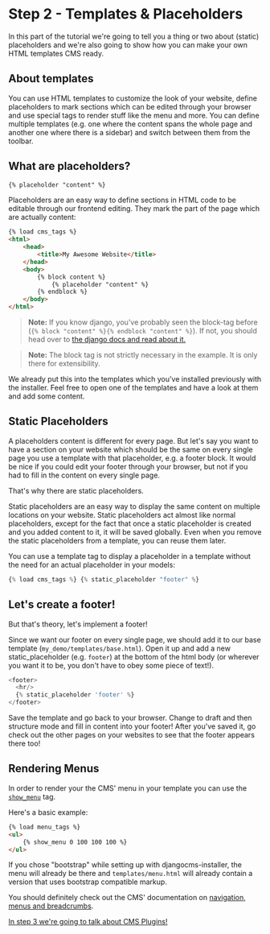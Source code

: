 Step 2 - Templates & Placeholders
=================================

In this part of the tutorial we're going to tell you a thing or two about (static) placeholders and we're also going to show how you can make your own HTML templates CMS ready.

About templates
---------------

You can use HTML templates to customize the look of your website, define placeholders to mark sections which can be edited through your browser and use special tags to render stuff like the menu and more. You can define multiple templates (e.g. one where the content spans the whole page and another one where there is a sidebar) and switch between them from the toolbar.

What are placeholders?
---------------------

```html
{% placeholder "content" %}
```

Placeholders are an easy way to define sections in HTML code to be editable through our frontend editing. They mark the part of the page which are actually content:

```html
{% load cms_tags %}
<html>
    <head>
        <title>My Awesome Website</title>
    </head>
    <body>
        {% block content %}
            {% placeholder "content" %}
        {% endblock %}
    </body>
</html>
```

> **Note:** If you know django, you've probably seen the block-tag before (`{% block "content" %}{% endblock "content" %}`). If not, you should head over to [the django docs and read about it.](https://docs.djangoproject.com/en/dev/topics/templates/)

> **Note:** The block tag is not strictly necessary in the example. It is only there for extensibility.

We already put this into the templates which you've installed previously with the installer. Feel free to open one of the templates and have a look at them and add some content.


Static Placeholders
-------------------

A placeholders content is different for every page. But let's say you want to have a section on your website which should be the same on every single page you use a template with that placeholder, e.g. a footer block. It would be nice if you could edit your footer through your browser, but not if you had to fill in the content on every single page.

That's why there are static placeholders.

Static placeholders are an easy way to display the same content on multiple locations on your website. Static placeholders act almost like normal placeholders, except for the fact that once a static placeholder is created and you added content to it, it will be saved globally. Even when you remove the static placeholders from a template, you can reuse them later.

You can use a template tag to display a placeholder in a template without the need for an actual placeholder in your models:

```python
{% load cms_tags %} {% static_placeholder "footer" %}
```

Let's create a footer!
----------------------

But that's theory, let's implement a footer!

Since we want our footer on every single page, we should add it to our base template (`my_demo/templates/base.html`). Open it up and add a new static_placeholder (e.g. `footer`) at the bottom of the html body (or wherever you want it to be, you don't have to obey some piece of text!).

```python
<footer>
  <hr/>
  {% static_placeholder 'footer' %}
</footer>
```


Save the template and go back to your browser. Change to draft and then structure mode and fill in content into your footer! After you've saved it, go check out the other pages on your websites to see that the footer appears there too!


Rendering Menus
---------------

In order to render your the CMS' menu in your template you can use the [`show_menu`](http://docs.django-cms.org/en/develop/getting_started/navigation.html#show-menu) tag.

Here's a basic example:
```html
{% load menu_tags %}
<ul>
    {% show_menu 0 100 100 100 %}
</ul>
```

If you chose "bootstrap" while setting up with djangocms-installer, the menu will already be there and ``templates/menu.html`` will already contain a version that uses bootstrap compatible markup.

You should definitely check out the CMS' documentation on [navigation, menus and breadcrumbs](http://docs.django-cms.org/en/develop/getting_started/resources/navigation.html).

[In step 3 we're going to talk about CMS Plugins!](https://github.com/Chive/djangocms-tutorial/blob/master/Step%203%20-%20CMS%20Plugins.md)
